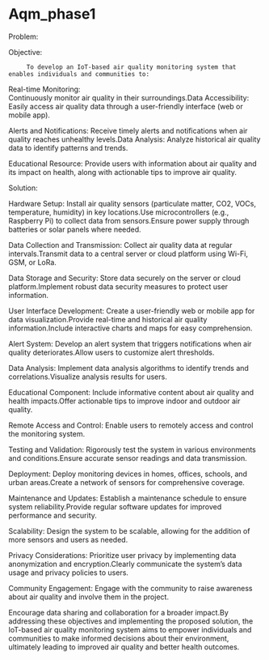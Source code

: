 # Aqm_phase1
Problem:

Objective: 

         To develop an IoT-based air quality monitoring system that enables individuals and communities to:

Real-time Monitoring:     
            Continuously monitor air quality in their surroundings.Data Accessibility: Easily access air quality data through a user-friendly interface (web or mobile app).

Alerts and Notifications:
             Receive timely alerts and notifications when air quality reaches unhealthy levels.Data Analysis: Analyze historical air quality data to identify patterns and trends.


Educational Resource: 
             Provide users with information about air quality and its impact on health, along with actionable tips to improve air quality.

Solution:


Hardware Setup:
             Install air quality sensors (particulate matter, CO2, VOCs, temperature, humidity) in key locations.Use microcontrollers (e.g., Raspberry Pi) to collect data from sensors.Ensure power supply through batteries or solar panels where needed.

Data Collection and Transmission:
Collect air quality data at regular intervals.Transmit data to a central server or cloud platform using Wi-Fi, GSM, or LoRa.
 
Data Storage and Security:
Store data securely on the server or cloud platform.Implement robust data security measures to protect user information.

User Interface Development:
Create a user-friendly web or mobile app for data visualization.Provide real-time and historical air quality information.Include interactive charts and maps for easy comprehension.
 

Alert System:
Develop an alert system that triggers notifications when air quality deteriorates.Allow users to customize alert thresholds.

Data Analysis:
Implement data analysis algorithms to identify trends and correlations.Visualize analysis results for users.

Educational Component:
Include informative content about air quality and health impacts.Offer actionable tips to improve indoor and outdoor air quality.

Remote Access and Control:
Enable users to remotely access and control the monitoring system.

Testing and Validation:
Rigorously test the system in various environments and conditions.Ensure accurate sensor readings and data transmission.

Deployment:
Deploy monitoring devices in homes, offices, schools, and urban areas.Create a network of sensors for comprehensive coverage.
 
Maintenance and Updates:
Establish a maintenance schedule to ensure system reliability.Provide regular software updates for improved performance and security.

Scalability:
Design the system to be scalable, allowing for the addition of more sensors and users as needed.

Privacy Considerations:
Prioritize user privacy by implementing data anonymization and encryption.Clearly communicate the system’s data usage and privacy policies to users.

Community Engagement:
Engage with the community to raise awareness about air quality and involve them in the project.

Encourage data sharing and collaboration for a broader impact.By addressing these objectives and implementing the proposed solution, the IoT-based air quality monitoring system aims to empower individuals and communities to make informed decisions about their environment, ultimately leading to improved air quality and better health outcomes.


